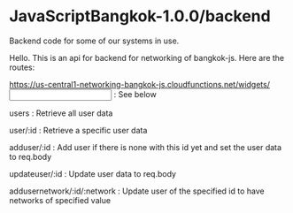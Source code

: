 # JavaScriptBangkok-1.0.0/backend

Backend code for some of our systems in use.

Hello. This is an api for backend for networking of bangkok-js. Here are the routes:

https://us-central1-networking-bangkok-js.cloudfunctions.net/widgets/<input> : See below

users : Retrieve all user data

user/:id : Retrieve a specific user data

adduser/:id : Add user if there is none with this id yet and set the user data to req.body

updateuser/:id : Update user data to req.body

addusernetwork/:id/:network : Update user of the specified id to have networks of specified value